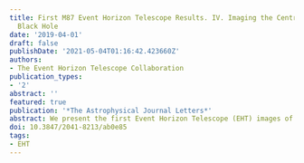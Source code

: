 ```yaml
---
title: First M87 Event Horizon Telescope Results. IV. Imaging the Central Supermassive
  Black Hole
date: '2019-04-01'
draft: false
publishDate: '2021-05-04T01:16:42.423660Z'
authors:
- The Event Horizon Telescope Collaboration
publication_types:
- '2'
abstract: ''
featured: true
publication: '*The Astrophysical Journal Letters*'
abstract: We present the first Event Horizon Telescope (EHT) images of M87, using observations from April 2017 at 1.3 mm wavelength. These images show a prominent ring with a diameter of ~40 μas, consistent with the size and shape of the lensed photon orbit encircling the "shadow" of a supermassive black hole. The ring is persistent across four observing nights and shows enhanced brightness in the south. To assess the reliability of these results, we implemented a two-stage imaging procedure. In the first stage, four teams, each blind to the others' work, produced images of M87 using both an established method (CLEAN) and a newer technique (regularized maximum likelihood). This stage allowed us to avoid shared human bias and to assess common features among independent reconstructions. In the second stage, we reconstructed synthetic data from a large survey of imaging parameters and then compared the results with the corresponding ground truth images. This stage allowed us to select parameters objectively to use when reconstructing images of M87. Across all tests in both stages, the ring diameter and asymmetry remained stable, insensitive to the choice of imaging technique. We describe the EHT imaging procedures, the primary image features in M87, and the dependence of these features on imaging assumptions.
doi: 10.3847/2041-8213/ab0e85
tags:
- EHT
---
```

